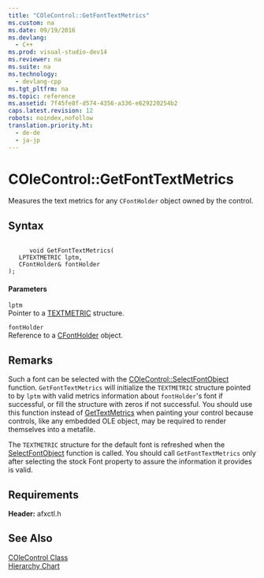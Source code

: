 ```yaml
---
title: "COleControl::GetFontTextMetrics"
ms.custom: na
ms.date: 09/19/2016
ms.devlang: 
  - C++
ms.prod: visual-studio-dev14
ms.reviewer: na
ms.suite: na
ms.technology: 
  - devlang-cpp
ms.tgt_pltfrm: na
ms.topic: reference
ms.assetid: 7f45fe8f-d574-4356-a336-e629220254b2
caps.latest.revision: 12
robots: noindex,nofollow
translation.priority.ht: 
  - de-de
  - ja-jp
---
```

# COleControl::GetFontTextMetrics
Measures the text metrics for any `CFontHolder` object owned by the control.  
  
## Syntax  
  
```  
  
      void GetFontTextMetrics(  
   LPTEXTMETRIC lptm,  
   CFontHolder& fontHolder   
);  
```  
  
#### Parameters  
 `lptm`  
 Pointer to a [TEXTMETRIC](http://msdn.microsoft.com/library/windows/desktop/dd145132) structure.  
  
 `fontHolder`  
 Reference to a [CFontHolder](../vs140/CFontHolder-Class.md) object.  
  
## Remarks  
 Such a font can be selected with the [COleControl::SelectFontObject](../vs140/COleControl--SelectFontObject.md) function. `GetFontTextMetrics` will initialize the `TEXTMETRIC` structure pointed to by `lptm` with valid metrics information about `fontHolder`'s font if successful, or fill the structure with zeros if not successful. You should use this function instead of [GetTextMetrics](http://msdn.microsoft.com/library/windows/desktop/dd144941) when painting your control because controls, like any embedded OLE object, may be required to render themselves into a metafile.  
  
 The `TEXTMETRIC` structure for the default font is refreshed when the [SelectFontObject](../vs140/COleControl--SelectFontObject.md) function is called. You should call `GetFontTextMetrics` only after selecting the stock Font property to assure the information it provides is valid.  
  
## Requirements  
 **Header:** afxctl.h  
  
## See Also  
 [COleControl Class](../vs140/COleControl-Class.md)   
 [Hierarchy Chart](../vs140/Hierarchy-Chart.md)